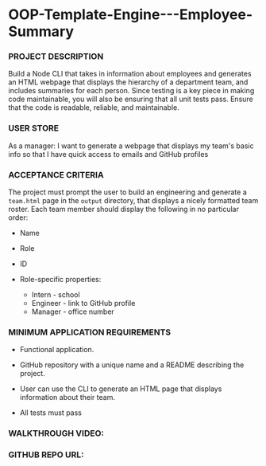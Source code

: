 # OOP-Template-Engine---Employee-Summary

### PROJECT DESCRIPTION

Build a Node CLI that takes in information about employees and generates an HTML webpage that displays the hierarchy of a department team, and includes summaries for each person. Since testing is a key piece in making code maintainable, you will also be ensuring that all unit tests pass. Ensure that the code is readable, reliable, and maintainable.

### USER STORE

As a manager:
I want to generate a webpage that displays my team's basic info
so that I have quick access to emails and GitHub profiles

### ACCEPTANCE CRITERIA

The project must prompt the user to build an engineering and generate a `team.html` page in the `output` directory, that displays a nicely formatted team roster. Each team member should display the following in no particular order:

  * Name
  * Role
  * ID

  * Role-specific properties:
      * Intern - school
      * Engineer - link to GitHub profile
      * Manager - office number

### MINIMUM APPLICATION REQUIREMENTS

* Functional application.

* GitHub repository with a unique name and a README describing the project.

* User can use the CLI to generate an HTML page that displays information about their team.

* All tests must pass


### WALKTHROUGH VIDEO:


### GITHUB REPO URL: